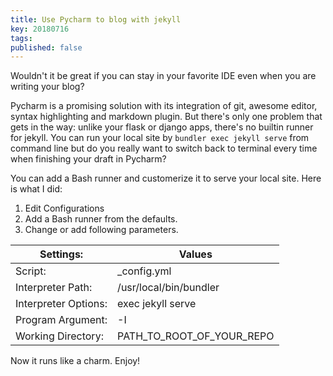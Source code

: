 ```yaml
---
title: Use Pycharm to blog with jekyll
key: 20180716
tags: 
published: false
---
```


Wouldn't it be great if you can stay in your favorite IDE even when you
are writing your blog?


Pycharm is a promising solution with its integration of git, awesome
editor, syntax highlighting and markdown plugin. But there's only one
problem that gets in the way: unlike your flask or django apps, there's
no builtin runner for jekyll.
You can run your local site by `bundler exec jekyll serve` from command
line but do you really want to switch back to terminal every time when
finishing your draft in Pycharm?

You can add a Bash runner and customerize it to serve your local site.
Here is what I did:
1. Edit Configurations
2. Add a Bash runner from the defaults.
3. Change or add following parameters.

| Settings: | Values|
| -------- | -------------- |
| Script: | _config.yml |
| Interpreter Path:| /usr/local/bin/bundler |
| Interpreter Options:| exec jekyll serve |
| Program Argument: | -I |
| Working Directory:| PATH_TO_ROOT_OF_YOUR_REPO |


Now it runs like a charm. Enjoy!
